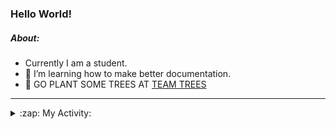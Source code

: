 ### Hello World!

##### About:
- Currently I am a student.
- 🌱 I’m learning how to make better documentation.
- 🌱 GO PLANT SOME TREES AT [TEAM TREES](https://teamtrees.org/)

---
<details>
  <summary>:zap: My Activity:</summary>
  
<!--START_SECTION:waka-->
![Code Time](http://img.shields.io/badge/Code%20Time-1%2C203%20hrs%2034%20mins-blue)

**I'm a Night 🦉** 

```text
🌞 Morning                1917 commits        ███░░░░░░░░░░░░░░░░░░░░░░   10.09 % 
🌆 Daytime                6442 commits        ████████░░░░░░░░░░░░░░░░░   33.90 % 
🌃 Evening                5472 commits        ███████░░░░░░░░░░░░░░░░░░   28.79 % 
🌙 Night                  5174 commits        ███████░░░░░░░░░░░░░░░░░░   27.22 % 
```
📅 **I'm Most Productive on Wednesday** 

```text
Monday                   2668 commits        ████░░░░░░░░░░░░░░░░░░░░░   14.04 % 
Tuesday                  2596 commits        ███░░░░░░░░░░░░░░░░░░░░░░   13.66 % 
Wednesday                4440 commits        ██████░░░░░░░░░░░░░░░░░░░   23.36 % 
Thursday                 2479 commits        ███░░░░░░░░░░░░░░░░░░░░░░   13.04 % 
Friday                   1996 commits        ███░░░░░░░░░░░░░░░░░░░░░░   10.50 % 
Saturday                 1651 commits        ██░░░░░░░░░░░░░░░░░░░░░░░   08.69 % 
Sunday                   3175 commits        ████░░░░░░░░░░░░░░░░░░░░░   16.71 % 
```


📊 **This Week I Spent My Time On** 

```text
🔥 Editors: 
VS Code                  2 hrs 31 mins       █████████████████████████   100.00 % 

🐱‍💻 Projects: 
givbacks-admin           1 hr 42 mins        █████████████████░░░░░░░░   68.08 % 
giveth-dapps-v2          40 mins             ███████░░░░░░░░░░░░░░░░░░   26.58 % 
file-utils               8 mins              █░░░░░░░░░░░░░░░░░░░░░░░░   05.34 % 
```


 Last Updated on 22/09/2023 23:10:33 UTC
<!--END_SECTION:waka-->
</details>
